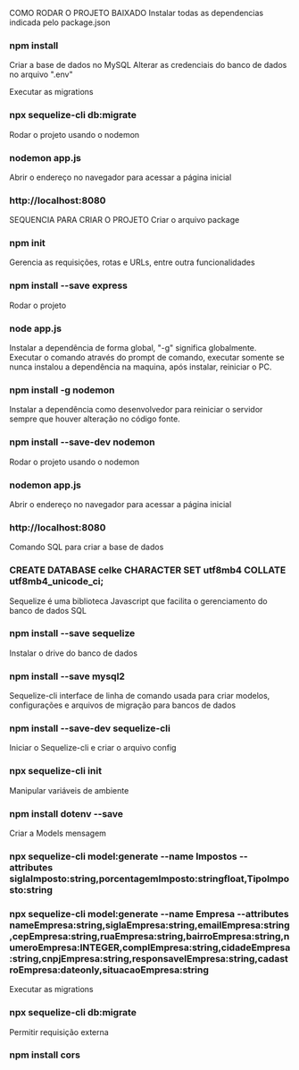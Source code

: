COMO RODAR O PROJETO BAIXADO
Instalar todas as dependencias indicada pelo package.json
### npm install

Criar a base de dados no MySQL
Alterar as credenciais do banco de dados no arquivo ".env"

Executar as migrations
### npx sequelize-cli db:migrate

Rodar o projeto usando o nodemon
### nodemon app.js

Abrir o endereço no navegador para acessar a página inicial
### http://localhost:8080


SEQUENCIA PARA CRIAR O PROJETO
Criar o arquivo package
### npm init

Gerencia as requisições, rotas e URLs, entre outra funcionalidades
### npm install --save express

Rodar o projeto
### node app.js

Instalar a dependência de forma global, "-g" significa globalmente. Executar o comando através do prompt de comando, executar somente se nunca instalou a dependência na maquina, após instalar, reiniciar o PC.
### npm install -g nodemon

Instalar a dependência como desenvolvedor para reiniciar o servidor sempre que houver alteração no código fonte.
### npm install --save-dev nodemon

Rodar o projeto usando o nodemon
### nodemon app.js

Abrir o endereço no navegador para acessar a página inicial
### http://localhost:8080

Comando SQL para criar a base de dados
### CREATE DATABASE celke CHARACTER SET utf8mb4 COLLATE utf8mb4_unicode_ci;

Sequelize é uma biblioteca Javascript que facilita o gerenciamento do banco de dados SQL
### npm install --save sequelize

Instalar o drive do banco de dados
### npm install --save mysql2

Sequelize-cli interface de linha de comando usada para criar modelos, configurações e arquivos de migração para bancos de dados
### npm install --save-dev sequelize-cli

Iniciar o Sequelize-cli e criar o arquivo config
### npx sequelize-cli init

Manipular variáveis de ambiente
### npm install dotenv --save

Criar a Models mensagem
### npx sequelize-cli model:generate --name Impostos  --attributes siglaImposto:string,porcentagemImposto:stringfloat,TipoImposto:string

### npx sequelize-cli model:generate --name Empresa --attributes nameEmpresa:string,siglaEmpresa:string,emailEmpresa:string,cepEmpresa:string,ruaEmpresa:string,bairroEmpresa:string,numeroEmpresa:INTEGER,complEmpresa:string,cidadeEmpresa:string,cnpjEmpresa:string,responsavelEmpresa:string,cadastroEmpresa:dateonly,situacaoEmpresa:string

Executar as migrations
### npx sequelize-cli db:migrate

Permitir requisição externa
### npm install cors



